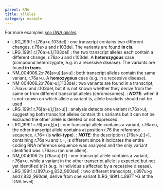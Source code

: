 ```yaml
---
parent: RNA
title: alleles
category: example
---
```


For more examples [_see DNA alleles_](/recommendations/DNA/variant/alleles/).

*	LRG_199t1:r.[76a>u;103del]
	:	one transcript contains two different changes, r.76a>u and r.103del. The variants are found **in cis**.
*	LRG_199t1:r.[76a>u];[103del]
	:	the two transcript alleles each contain a different change, r.76a>u and r.103del. A **heterozygous** case (compound heterozygote, e.g. in a recessive disease). The variants are found **in trans**.
*	NM_004006.2:r.76[a>u];[a>u]
	:	both transcript alleles contain the same variant, r.76a>u. A **homozygous** case (e.g. in a recessive disease).
*	NM_004006.2:r.76a>u(;)103del
	:	two variants are found in a transcript, r.76a>u and r.103del, but it is not known whether they derive from the same or from different transcript alleles (chromosomes).
	:	_**NOTE**_: when it is not known on which allele a variant is, allele brackets should not be used
*	LRG_199t1:r.76[a>u];[(a>u)]
	:	analysis detects one variant (r.76a>u), suggesting both transcript alleles contain this variants but it can not be excluded the other allele is deleted or not expressed.
*	LRG_199t1:r.76[a>u];[=]
	:	one transcript allele contains a variant, r.76a>u, the other transcript allele contains at position r.76 the reference sequence, r.76= (is **wild-type**).
	:	_**NOTE**_: the description r.[76a>u];[=], containing r.76a>u and r.=, is different since it indicates the entire coding RNA reference sequence was analysed and the only variant identified was r.76a>u (on one allele).
*	NM_004006.2:r.[76a>u];[?]
	:	one transcript allele contains a variant, r.76a>u, while a variant in the other transcript allele is expected but not yet identified (r.?) (e.g. in individuals affected by a recessive disease).
*	LRG_199t1:r.[897u>g,832_960del]
	:	two different transcripts, r.897u>g and r.832_960del, derive from one variant (LRG_199t1:c.897T>G at the DNA level)
